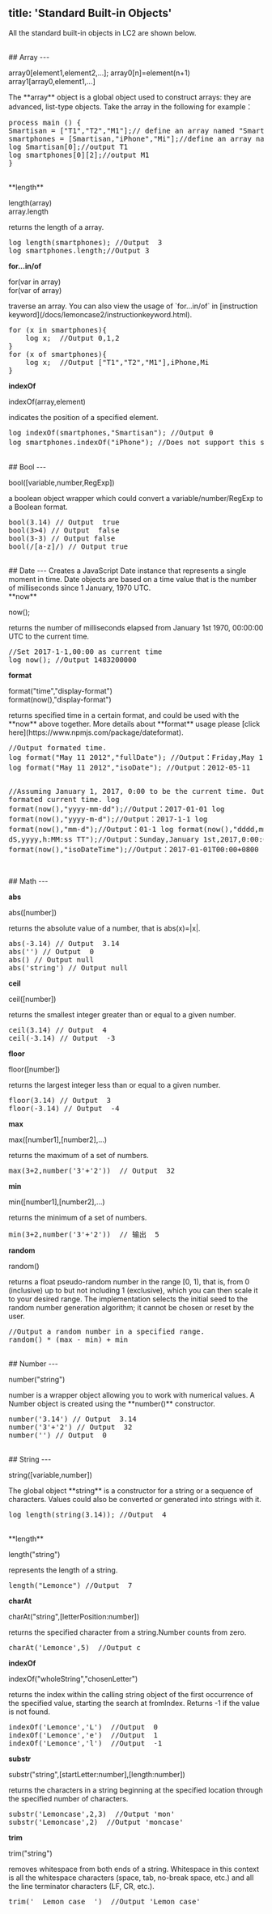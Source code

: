 title: 'Standard Built-in Objects'
---
All the standard built-in objects in LC2 are shown below.

<br/>
## Array
---
<p class="alert alert-warning">array0[element1,element2,...]; array0[n]=element(n+1)<br/>array1[array0,element1,...]</p>
The **array** object is a global object used to construct arrays: they are advanced, list-type objects. Take the array in the following for example：

<pre class='sublemon'>
process main () {
Smartisan = ["T1","T2","M1"];// define an array named "Smartisan"
smartphones = [Smartisan,"iPhone","Mi"];//define an array named "smartphones"
log Smartisan[0];//output T1
log smartphones[0][2];//output M1
}</pre>

<br/>
**length** 
<p class="alert alert-warning">length(array)<br/>array.length</p>
returns the length of a array. 
<pre class='sublemon'>
log length(smartphones); //Output  3
log smartphones.length;//Output 3</pre>

**for...in/of**
<p class="alert alert-warning">for(var in array)<br/>for(var of array)</p>
traverse an array. You can also view the usage of `for...in/of` in [instruction keyword](/docs/lemoncase2/instructionkeyword.html).

<pre class='sublemon'>
for (x in smartphones){
    log x;  //Output 0,1,2
}
for (x of smartphones){
    log x;  //Output ["T1","T2","M1"],iPhone,Mi
}</pre>

**indexOf**
<p class="alert alert-warning">indexOf(array,element)</p>
indicates the position of a specified element.
<pre class='sublemon'>
log indexOf(smartphones,"Smartisan"); //Output 0
log smartphones.indexOf("iPhone"); //Does not support this syntax，output -1.</pre>

<br/>
## Bool
---
<p class="alert alert-warning">bool([variable,number,RegExp])</p>
a boolean object wrapper which could convert a variable/number/RegExp to a Boolean format.  
<pre class='sublemon'>
bool(3.14) // Output  true
bool(3>4) // Output  false
bool(3-3) // Output false
bool(/[a-z]/) // Output true</pre>

<br/>
## Date
---
Creates a JavaScript Date instance that represents a single moment in time. Date objects are based on a time value that is the number of milliseconds since 1 January, 1970 UTC.

<br/>
**now**
<p class="alert alert-warning">now();</p>
returns the number of milliseconds elapsed from January 1st 1970, 00:00:00 UTC to the current time.
<pre class='sublemon'>
//Set 2017-1-1,00:00 as current time
log now(); //Output 1483200000</pre>

**format**
<p class="alert alert-warning">format("time","display-format")<br/>format(now(),"display-format")</p>
returns specified time in a certain format, and could be used with the **now** above together. More details about **format** usage please [click here](https://www.npmjs.com/package/dateformat).
<pre class='sublemon'>
//Output formated time.
log format("May 11 2012","fullDate"); //Output：Friday,May 11,2017
log format("May 11 2012","isoDate"); //Output：2012-05-11

//Assuming January 1, 2017, 0:00 to be the current time. Output formated current time.
log format(now(),"yyyy-mm-dd");//Output：2017-01-01
log format(now(),"yyyy-m-d");//Output：2017-1-1
log format(now(),"mm-d");//Output：01-1
log format(now(),"dddd,mmmm dS,yyyy,h:MM:ss TT");//Output：Sunday,January 1st,2017,0:00:00 AM
log format(now(),"isoDateTime");//Output：2017-01-01T00:00+0800</pre>

<br/>
## Math
---

**abs**
<p class="alert alert-warning">abs([number])</p>
returns the absolute value of a number, that is abs(x)=|x|.
<pre class='sublemon'>
abs(-3.14) // Output  3.14
abs('') // Output  0
abs() // Output null
abs('string') // Output null</pre>

**ceil**
<p class="alert alert-warning">ceil([number])</p>
returns the smallest integer greater than or equal to a given number.
<pre class='sublemon'>
ceil(3.14) // Output  4
ceil(-3.14) // Output  -3</pre>

**floor**
<p class="alert alert-warning">floor([number])</p>
returns the largest integer less than or equal to a given number.
<pre class='sublemon'>
floor(3.14) // Output  3
floor(-3.14) // Output  -4</pre>

**max**
<p class="alert alert-warning">max([number1],[number2],...)</p>
returns the maximum of a set of numbers.
<pre class='sublemon'>
max(3+2,number('3'+'2'))  // Output  32</pre>

**min**
<p class="alert alert-warning">min([number1],[number2],...)</p>
returns the minimum of a set of numbers.
<pre class='sublemon'>
min(3+2,number('3'+'2'))  // 输出  5</pre>

**random**
<p class="alert alert-warning">random()</p>
returns a float pseudo-random number in the range [0, 1), that is, from 0 (inclusive) up to but not including 1 (exclusive), which you can then scale it to your desired range. The implementation selects the initial seed to the random number generation algorithm; it cannot be chosen or reset by the user.
<pre class='sublemon'>
//Output a random number in a specified range.
random() * (max - min) + min </pre>

<br/>
## Number
---
<p class="alert alert-warning">number("string")</p>
number is a wrapper object allowing you to work with numerical values. A Number object is created using the **number()** constructor.
<pre class='sublemon'>
number('3.14') // Output  3.14
number('3'+'2') // Output  32
number('') // Output  0</pre>

<br/>
## String
---
<p class="alert alert-warning">string([variable,number])</p>
The global object **string** is a constructor for a string or a sequence of characters. Values could also be converted or generated into strings with it.
<pre class='sublemon'>
log length(string(3.14)); //Output  4</pre>

<br/>
**length** 
<p class="alert alert-warning">length("string")</p>
represents the length of a string.
<pre class='sublemon'>
length("Lemonce") //Output  7</pre>

**charAt**
<p class="alert alert-warning">charAt("string",[letterPosition:number])</p>
returns the specified character from a string.Number counts from zero.
<pre class='sublemon'>
charAt('Lemonce',5)  //Output c</pre>

**indexOf**
<p class="alert alert-warning">indexOf("wholeString","chosenLetter")</p>
returns the index within the calling string object of the first occurrence of the specified value, starting the search at fromIndex. Returns -1 if the value is not found.
<pre class='sublemon'>
indexOf('Lemonce','L')  //Output  0
indexOf('Lemonce','e')  //Output  1
indexOf('Lemonce','l')  //Output  -1</pre>

**substr**
<p class="alert alert-warning">substr("string",[startLetter:number],[length:number])</p>
returns the characters in a string beginning at the specified location through the specified number of characters. 
<pre class='sublemon'>
substr('Lemoncase',2,3)  //Output 'mon'
substr('Lemoncase',2)  //Output 'moncase'</pre>

**trim**
<p class="alert alert-warning">trim("string")</p>
removes whitespace from both ends of a string. Whitespace in this context is all the whitespace characters (space, tab, no-break space, etc.) and all the line terminator characters (LF, CR, etc.).
<pre class='sublemon'>
trim('  Lemon case  ')  //Output 'Lemon case'</pre>